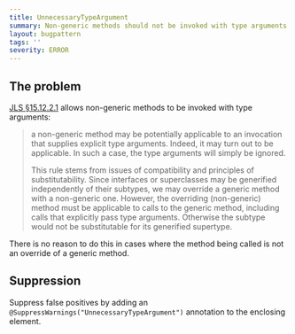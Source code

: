 ```yaml
---
title: UnnecessaryTypeArgument
summary: Non-generic methods should not be invoked with type arguments
layout: bugpattern
tags: ''
severity: ERROR
---
```


<!--
*** AUTO-GENERATED, DO NOT MODIFY ***
To make changes, edit the @BugPattern annotation or the explanation in docs/bugpattern.
-->

## The problem
[JLS §15.12.2.1] allows non-generic methods to be invoked with type arguments:

[JLS §15.12.2.1]: https://docs.oracle.com/javase/specs/jls/se8/html/jls-15.html#jls-15.12.2.1

> a non-generic method may be potentially applicable to an invocation that
> supplies explicit type arguments. Indeed, it may turn out to be applicable. In
> such a case, the type arguments will simply be ignored.
>
> This rule stems from issues of compatibility and principles of
> substitutability. Since interfaces or superclasses may be generified
> independently of their subtypes, we may override a generic method with a
> non-generic one. However, the overriding (non-generic) method must be
> applicable to calls to the generic method, including calls that explicitly
> pass type arguments. Otherwise the subtype would not be substitutable for its
> generified supertype.

There is no reason to do this in cases where the method being called is not an
override of a generic method.

## Suppression
Suppress false positives by adding an `@SuppressWarnings("UnnecessaryTypeArgument")` annotation to the enclosing element.
